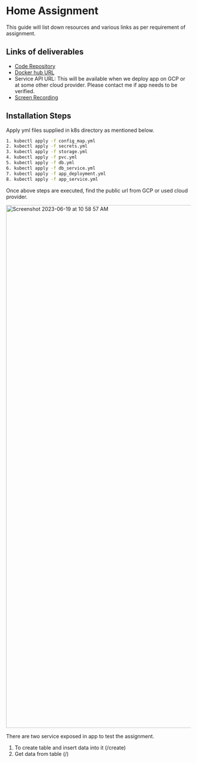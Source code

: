 # Home Assignment
This guide will list down resources and various links as per requirement of assignment.

## Links of deliverables

- [Code Repository ](https://github.com/ranamanoj114/Kubernetes_micro_service)
- [Docker hub URL](https://hub.docker.com/repository/docker/manojrana114/kubernetes_micro_service/general)
- Service API URL: This will be available when we deploy app on GCP or at some other cloud provider. Please contact me if app needs to be verified.
- [Screen Recording](https://nagarro-my.sharepoint.com/:v:/p/manoj_rana/Ed-sWudj3etDn58yVLzBhIkBgn9Lxxu-NXPjhvxFENk7Dg?e=Z2tQBM)

## Installation Steps
Apply yml files supplied in k8s directory as mentioned below.

```sh
1. kubectl apply -f config_map.yml
2. kubectl apply -f secrets.yml
3. kubectl apply -f storage.yml
4. kubectl apply -f pvc.yml
5. kubectl apply -f db.yml
6. kubectl apply -f db_service.yml
7. kubectl apply -f app_deployment.yml
8. kubectl apply -f app_service.yml
```

Once above steps are executed, find the public url from GCP or used cloud provider.



<img width="1421" alt="Screenshot 2023-06-19 at 10 58 57 AM" src="https://github.com/ranamanoj114/Kubernetes_micro_service/assets/114919655/1baa92bc-8da8-4cb2-869d-48a85fbb465d">

There are two service exposed in app to test the assignment.
1. To create table and insert data into it (/create)
2. Get data from table (/)

